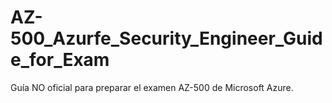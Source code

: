 # AZ-500_Azurfe_Security_Engineer_Guide_for_Exam
Guía NO oficial para preparar el examen AZ-500 de Microsoft Azure.
